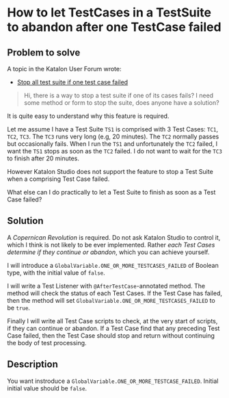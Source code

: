 # How to let TestCases in a TestSuite to abandon after one TestCase failed

## Problem to solve

A topic in the Katalon User Forum wrote:

- [Stop all test suite if one test case failed](https://forum.katalon.com/t/stop-all-test-suite-if-one-test-case-failed/49629)

>Hi,
>there is a way to stop a test suite if one of its cases fails?
>I need some method or form to stop the suite, does anyone have a solution?

It is quite easy to understand why this feature is required. 

Let me assume I have a Test Suite `TS1` is comprised with 3 Test Cases: `TC1`, `TC2`, `TC3`. 
 The `TC3` runs very long (e.g, 20 minutes). The `TC2` normally passes but occasionally fails.
When I run the `TS1` and unfortunately the `TC2` failed, I want the `TS1` stops as soon as the `TC2` failed.
I do not want to wait for the `TC3` to finish after 20 minutes.

However Katalon Studio does not support the feature to stop a Test Suite when a comprising Test Case failed.

What else can I do practically to let a Test Suite to finish as soon as a Test Case failed?

## Solution

A *Copernican Revolution* is required. 
Do not ask Katalon Studio to control it, which I think is not likely to be ever implemented. 
Rather *each Test Cases determine if they continue or abandon*, which you can achieve yourself.

I will introduce a `GlobalVariable.ONE_OR_MORE_TESTCASES_FAILED` of Boolean type, with the initial value of `false`.

I will write a Test Listener with `@AfterTestCase`-annotated method. The method will check the status of each
Test Cases. If the Test Case has failed, then the method will set `GlobalVariable.ONE_OR_MORE_TESTCASES_FAILED` 
to be `true`.

Finally I will write all Test Case scripts to check, at the very start of scripts, if they can continue or abandon.
If a Test Case find that any preceding Test Case failed, then the Test Case should stop and return without
continuing the body of test processing.

## Description




You want instroduce a `GlobalVariable.ONE_OR_MORE_TESTCASE_FAILED`. Initial initial value should be `false`.


